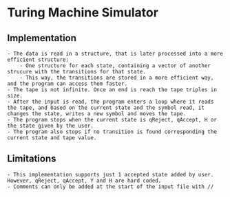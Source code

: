 # Turing Machine Simulator

## Implementation
    - The data is read in a structure, that is later processed into a more efficient structure:
        - One structure for each state, containing a vector of another strucure with the transitions for that state.
        - This way, the transitions are stored in a more efficient way, and the program can access them faster.
    - The tape is not infinite. Once an end is reach the tape triples in size.
    - After the input is read, the program enters a loop where it reads the tape, and based on the current state and the symbol read, it changes the state, writes a new symbol and moves the tape.
    - The program stops when the current state is qReject, qAccept, H or the state given by the user.
    - The program also stops if no transition is found corresponding the current state and tape value.

## Limitations
    - This implementation supports just 1 accepted state added by user.
    However, qReject, qAccept, Y and H are hard coded.
    - Comments can only be added at the start of the input file with //